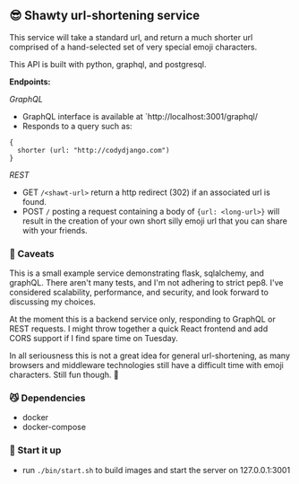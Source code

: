 ## 😎 Shawty url-shortening service 

This service will take a standard url, and return a much shorter url comprised of a hand-selected set of very special emoji characters.

This API is built with python, graphql, and postgresql.

__Endpoints:__

*GraphQL*

* GraphQL interface is available at  `http://localhost:3001/graphql/
* Responds to a query such as:

```
{
  shorter (url: "http://codydjango.com")
}
```

*REST*

* GET `/<shawt-url>` return a http redirect (302) if an associated url is found.
* POST `/` posting a request containing a body of `{url: <long-url>}` will result in the creation of your own short silly emoji url that you can share with your friends.

### 🙈 Caveats 

This is a small example service demonstrating flask, sqlalchemy, and graphQL. There aren't many tests,
and I'm not adhering to strict pep8. I've considered scalability, performance, and security, and
look forward to discussing my choices.

At the moment this is a backend service only, responding to GraphQL or REST requests. I might throw together a quick React frontend and add CORS support if I find spare time on Tuesday.

In all seriousness this is not a great idea for general url-shortening, as many browsers and middleware technologies still have a difficult time with emoji characters. Still fun though. 👯

### 😼 Dependencies

* docker
* docker-compose

### 🚀 Start it up

* run `./bin/start.sh` to build images and start the server on 127.0.0.1:3001

